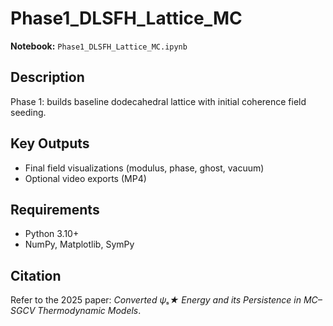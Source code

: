 # Phase1_DLSFH_Lattice_MC

**Notebook:** `Phase1_DLSFH_Lattice_MC.ipynb`

## Description
Phase 1: builds baseline dodecahedral lattice with initial coherence field seeding.

## Key Outputs
- Final field visualizations (modulus, phase, ghost, vacuum)
- Optional video exports (MP4)

## Requirements
- Python 3.10+
- NumPy, Matplotlib, SymPy

## Citation
Refer to the 2025 paper: *Converted ψₛ★ Energy and its Persistence in MC–SGCV Thermodynamic Models*.
